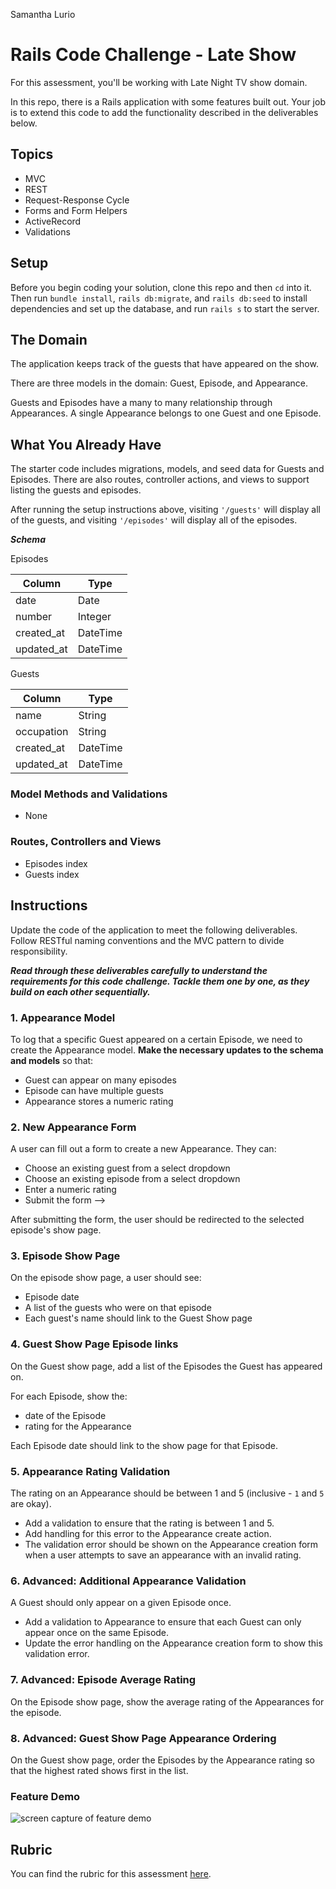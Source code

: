 Samantha Lurio

# Rails Code Challenge - Late Show

For this assessment, you'll be working with Late Night TV show domain.

In this repo, there is a Rails application with some features built out. Your job is to extend this code to add the functionality described in the deliverables below.

## Topics

- MVC
- REST
- Request-Response Cycle
- Forms and Form Helpers
- ActiveRecord
- Validations

## Setup

Before you begin coding your solution, clone this repo and then `cd` into it. Then run `bundle install`, `rails db:migrate`, and `rails db:seed` to install dependencies and set up the database, and run `rails s` to start the server.

## The Domain

The application keeps track of the guests that have appeared on the show.

There are three models in the domain: Guest, Episode, and Appearance.

Guests and Episodes have a many to many relationship through Appearances. A single Appearance belongs to one Guest and one Episode.

## What You Already Have

The starter code includes migrations, models, and seed data for Guests and Episodes. There are also routes, controller actions, and views to support listing the guests and episodes.

After running the setup instructions above, visiting `'/guests'` will display all of the guests, and visiting `'/episodes'` will display all of the episodes.

***Schema***

Episodes

| Column | Type |
| ------------- | ------------- |
| date  | Date  |
| number  | Integer  |
| created_at  | DateTime  |
| updated_at  | DateTime  |

Guests

| Column | Type |
| ------------- | ------------- |
| name  | String  |
| occupation  | String  |
| created_at  | DateTime  |
| updated_at  | DateTime  |

### Model Methods and Validations

- None

### Routes, Controllers and Views

- Episodes index
- Guests index

## Instructions

Update the code of the application to meet the following deliverables. Follow RESTful naming conventions and the MVC pattern to divide responsibility.

***Read through these deliverables carefully to understand the requirements for this code challenge. Tackle them one by one, as they build on each other sequentially.***



### 1. Appearance Model

To log that a specific Guest appeared on a certain Episode, we need to create the Appearance model. **Make the necessary updates to the schema and models** so that:

- Guest can appear on many episodes
- Episode can have multiple guests
- Appearance stores a numeric rating

### 2. New Appearance Form

A user can fill out a form to create a new Appearance. They can:

- Choose an existing guest from a select dropdown
- Choose an existing episode from a select dropdown
- Enter a numeric rating
- Submit the form -->

After submitting the form, the user should be redirected to the selected episode's show page.

### 3. Episode Show Page

On the episode show page, a user should see:

- Episode date
- A list of the guests who were on that episode
- Each guest's name should link to the Guest Show page

### 4. Guest Show Page Episode links

On the Guest show page, add a list of the Episodes the Guest has appeared on.

For each Episode, show the:

- date of the Episode
- rating for the Appearance

Each Episode date should link to the show page for that Episode.

### 5. Appearance Rating Validation

The rating on an Appearance should be between 1 and 5 (inclusive - `1` and `5` are okay).

- Add a validation to ensure that the rating is between 1 and 5.
- Add handling for this error to the Appearance create action.
- The validation error should be shown on the Appearance creation form when a user attempts to save an appearance with an invalid rating.

### 6. Advanced: Additional Appearance Validation

A Guest should only appear on a given Episode once.

- Add a validation to Appearance to ensure that each Guest can only appear once on the same Episode.
- Update the error handling on the Appearance creation form to show this validation error.

### 7. Advanced: Episode Average Rating

On the Episode show page, show the average rating of the Appearances for the episode.

### 8. Advanced: Guest Show Page Appearance Ordering

On the Guest show page, order the Episodes by the Appearance rating so that the highest rated shows first in the list.

### Feature Demo

![screen capture of feature demo](late-show-features-demo.gif)

## Rubric

You can find the rubric for this assessment [here](https://github.com/learn-co-curriculum/se-rubrics/blob/master/module-2.md).
